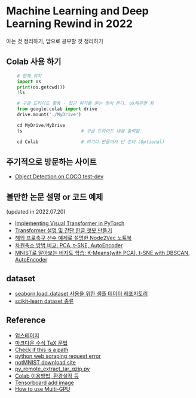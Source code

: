 # Machine Learning and Deep Learning Rewind in 2022

아는 것 정리하기, 앞으로 공부할 것 정리하기

## Colab 사용 하기  

```python  
    # 현재 위치 
    import os 
    print(os.getcwd())
    !ls

    # 구글 드라이드 활용 - 접근 허가를 묻는 창이 뜬다. ok해주면 됨
    from google.colab import drive 
    drive.mount('./MyDrive')

    cd MyDrive/MyDrive
    ls                      # 구글 드라이드 내용 출력됨 

    cd Colab                # 여기다 만들어서 난 쓴다 (Optional)

```

## 주기적으로 방문하는 사이트

- [Object Detection on COCO test-dev](https://paperswithcode.com/sota/object-detection-on-coco)

## 볼만한 논문 설명 or 코드 예제

(updated in 2022.07.20)

- [Implementing Visual Transformer in PyTorch](https://github.com/FrancescoSaverioZuppichini/ViT)
- [Transformer 설명 및 간단 한글 챗봇 만들기](https://wikidocs.net/31379)
- [해외 프로축구 선수 예제로 설명한 Node2Vec 노트북](https://github.com/eliorc/Medium/blob/master/Nod2Vec-FIFA17-Example.ipynb)
- [차원축소 방법 비교: PCA, t-SNE, AutoEncoder](https://github.com/eliorc/Medium/blob/master/PCA-tSNE-AE.ipynb)
- [MNIST로 알아보는 비지도 학습: K-Means(with PCA), t-SNE with DBSCAN, AutoEncoder](https://yamalab.tistory.com/118)

## dataset

- [seaborn.load_dataset 사용을 위한 샘플 데이터 레포지토리](https://github.com/mwaskom/seaborn-data)
- [scikit-learn dataset 종류](https://scikit-learn.org/stable/datasets.html)

## Reference  

- [업스테이지](https://www.youtube.com/channel/UCXJY5PPAToqqSketm5_PrDw/videos)
- [마크다운 수식 TeX 문법](https://velog.io/@d2h10s/LaTex-Markdown-%EC%88%98%EC%8B%9D-%EC%9E%91%EC%84%B1%EB%B2%95)
- [Check if this is a path](https://m.blog.naver.com/monkey5255/221758850260)
- [python web scraping request error](https://stackoverflow.com/questions/61968521/python-web-scraping-request-errormod-security)
- [notMNIST download site](http://yaroslavvb.com/upload/notMNIST/)
- [py_remote_extract_tar_gzip.py](https://gist.github.com/devhero/8ae2229d9ea1a59003ced4587c9cb236)
- [Colab 이용방법, 환경설정 등](https://theorydb.github.io/dev/2019/08/23/dev-ml-colab/)
- [Tensorboard add image](https://stackoverflow.com/questions/67094398/assertionerror-size-of-input-tensor-and-input-format-are-different-tensorboa)
- [How to use Multi-GPU](https://medium.com/huggingface/training-larger-batches-practical-tips-on-1-gpu-multi-gpu-distributed-setups-ec88c3e51255)
